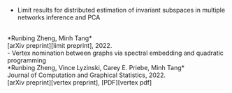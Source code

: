 - Limit results for distributed estimation of invariant subspaces in multiple networks inference and PCA
<br>
*Runbing Zheng, Minh Tang*
<br>
[arXiv preprint][limit preprint], 2022.<br>
- Vertex nomination between graphs via spectral embedding and quadratic programming
<br>
*Runbing Zheng, Vince Lyzinski, Carey E. Priebe, Minh Tang*
<br>
Journal of Computation and Graphical Statistics, 2022.
<br>
[arXiv preprint][vertex preprint], [PDF][vertex pdf]

[limit preprint]:https://arxiv.org/abs/2206.04306
[vertex preprint]:https://arxiv.org/abs/2010.14622
[vertex pdf]:https://doi.org/10.1080/10618600.2022.2060238
